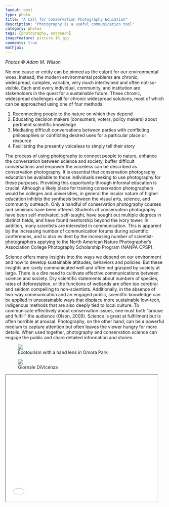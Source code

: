 ```yaml
---
layout: post
type: photo
title: "A Call for Conservation Photography Education"
description: "Photography is a useful communication tool"
category: photos
tags: [photography, outreach]
imagefeature: picture-16.jpg
comments: true
mathjax: 
---
```

 
_Photos © Adam M. Wilson_


No one cause or entity can be pinned as the culprit for our environmental woes. Instead, the modern environmental problems are chronic, widespread, complex, variable, very much intertwined and often not-so-visible. Each and every individual, community, and institution are stakeholders in the quest for a sustainable future. These chronic, widespread challenges call for chronic widespread solutions, most of which can be approached using one of four methods:

1. Reconnecting people to the nature on which they depend
2. Educating decision makers (consumers, voters, policy makers) about pertinent scientific knowledge
3. Mediating difficult conversations between parties with conflicting philosophies or conflicting desired uses for a particular place or resource
4. Facilitating the presently voiceless to simply tell their story


The process of using photography to connect people to nature, enhance the conversation between science and society, buffer difficult conversations and empower the voiceless can be described as conservation photography. It is essential that conservation photography education be available to those individuals seeking to use photography for these purposes. Providing this opportunity through informal education is crucial. Although a likely place for training conservation photographers would be colleges and universities, in general the insular nature of higher education inhibits the synthesis between the visual arts, science, and community outreach. Only a handful of conservation photography courses and seminars have been offered. Students of conservation photography have been self-motivated, self-taught, have sought out multiple degrees in distinct fields, and have found mentorship beyond the ivory tower. In addition, many scientists are interested in communication. This is apparent by the increasing number of communication forums during scientific conferences, and is also evident by the increasing number of scientist-photographers applying to the North American Nature Photographer’s Association College Photography Scholarship Program (NANPA CPSP).


Science offers many insights into the ways we depend on our environment and how to develop sustainable attitudes, behaviors and policies. But these insights are rarely communicated well and often not grasped by society at large. There is a dire need to cultivate effective communications between science and society. Dry scientific statements about numbers of species, rates of deforestation, or the functions of wetlands are often too cerebral and seldom compelling to non-scientists. Additionally, in the absence of two-way communication and an engaged public, scientific knowledge can be applied in unsustainable ways that displace more sustainable low-tech, indigenous methods that are also deeply tied to local culture. To communicate effectively about conservation issues, one must both “arouse and fulfill” the audience (Olson, 2009). Science is great at fulfillment but is often horrible at arousal. Photography, on the other hand, can be a powerful medium to capture attention but often leaves the viewer hungry for more details. When used together, photography and conservation science can engage the public and share detailed information and stories.

<figure class="half">
	<a href="{{ site.url }}/images/galleries/MiniatureForests/OmoraEcoTourism.png"><img src="{{ site.url }}/images/galleries/MiniatureForests/OmoraEcoTourism.png"></a>
	<figcaption>Ecotourism with a hand lens in Omora Park</figcaption>
</figure>
<figure class="third">
	<a href="{{ site.url }}/images/galleries/MiniatureForests/PrensaAustral.png"><img src="{{ site.url }}/images/galleries/MiniatureForests/PrensaAustral.png"></a>
	<figcaption>Giornale DiVicenza </figcaption>
</figure>

<iframe src="../../images/galleries/Moss/index.html" style="width: 95%; height: 400px"></iframe>